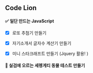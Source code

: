 ## Code Lion

#### ✅ 일단 만드는 JavaScript

- [x] 로또 추첨기 만들기
- [x] 자기소개서 글자수 계산기 만들기 
- [x] 미니 스타크래프트 만들기 (Jquery 활용! )


#### 🦁 실검에 오르는 세렝게티 동물 테스트 만들기